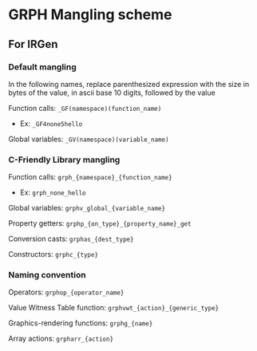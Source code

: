 # GRPH Mangling scheme
## For IRGen

### Default mangling

In the following names, replace parenthesized expression with the size in bytes of the value, in ascii base 10 digits, followed by the value

Function calls: `_GF(namespace)(function_name)`
 - Ex: `_GF4none5hello`

Global variables: `_GV(namespace)(variable_name)`

### C-Friendly Library mangling

Function calls: `grph_{namespace}_{function_name}`
 - Ex: `grph_none_hello`

Global variables: `grphv_global_{variable_name}`

Property getters: `grphp_{on_type}_{property_name}_get`

Conversion casts: `grphas_{dest_type}`

Constructors: `grphc_{type}`

### Naming convention

Operators: `grphop_{operator_name}`

Value Witness Table function: `grphvwt_{action}_{generic_type}`

Graphics-rendering functions: `grphg_{name}`

Array actions: `grpharr_{action}`
